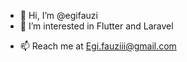 - 👋 Hi, I’m @egifauzi
- 👀 I’m interested in Flutter and Laravel
<!----- 💞️ I’m looking to collaborate---->
- 📫 Reach me at Egi.fauziii@gmail.com

<!---
egifauzi/egifauzi is a ✨ special ✨ repository because its `README.md` (this file) appears on your GitHub profile.
You can click the Preview link to take a look at your changes.
--->
